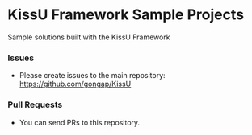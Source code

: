 # KissU Framework Sample Projects

Sample solutions built with the KissU Framework

### Issues

* Please create issues to the main repository: https://github.com/gongap/KissU

### Pull Requests

* You can send PRs to this repository.
